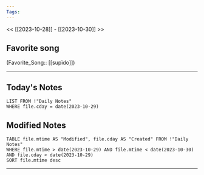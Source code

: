 ```yaml
---
Tags:
---
```

<< [[2023-10-28]] - [[2023-10-30]] >>
## Favorite song
(Favorite_Song:: [[supïdo]])

___
## Today's Notes
```dataview
LIST FROM !"Daily Notes"
WHERE file.cday = date(2023-10-29)
```
## Modified Notes
```dataview
TABLE file.mtime AS "Modified", file.cday AS "Created" FROM !"Daily Notes" 
WHERE file.mtime > date(2023-10-29) AND file.mtime < date(2023-10-30) AND file.cday < date(2023-10-29)
SORT file.mtime desc
```
___
